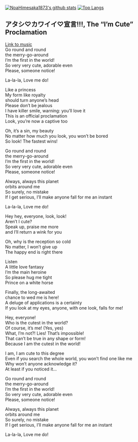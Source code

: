 [![NoaHimesaka1873's github stats](https://github-readme-stats.vercel.app/api?username=NoaHimesaka1873&show_icons=true&hide_border=true&theme=vision-friendly-dark)](https://github.com/NoaHimesaka1873)
[![Top Langs](https://github-readme-stats.vercel.app/api/top-langs/?username=NoaHimesaka1873&layout=compact&hide_border=true&theme=vision-friendly-dark)](https://github.com/NoaHimesaka1873)

## アタシ♡カワイイ♡宣言!!!, The “I’m Cute” Proclamation
[Link to music](https://www.youtube.com/watch?v=YvHmHadBpi0)  
Go round and round  
the merry-go-around  
I’m the first in the world!  
So very very cute, adorable even  
Please, someone notice!  
  
La-la-la, Love me do!  
  
Like a princess  
My form like royalty  
should turn anyone’s head  
Please don’t be jealous  
I have killer smile, warning: you’ll love it  
This is an official proclamation  
Look, you’re now a captive too  
  
Oh, it’s a sin, my beauty  
No matter how much you look, you won’t be bored  
So look! The fastest wins!  
  
Go round and round  
the merry-go-around  
I’m the first in the world!  
So very very cute, adorable even  
Please, someone notice!  
  
Always, always this planet  
orbits around me  
So surely, no mistake  
If I get serious, I’ll make anyone fall for me an instant  
  
La-la-la, Love me do!  
  
Hey hey, everyone, look, look!  
Aren’t I cute?  
Speak up, praise me more  
and I’ll return a wink for you  
  
Oh, why is the reception so cold  
No matter, I won’t give up  
The happy end is right there  
  
Listen  
A little love fantasy  
I’m the main heroine  
So please hug me tight  
Prince on a white horse  
  
Finally, the long-awaited  
chance to wed me is here!  
A deluge of applications is a certainty  
If you look at my eyes, anyone, with one look, falls for me!  
  
Hey, everyone!  
Who is the cutest in the world?  
Of course, it’s me! (Yes, yes)  
What, I’m not?! Lies! That’s impossible!  
That can’t be true in any shape or form!  
Because I am the cutest in the world!  
  
I am, I am cute to this degree  
Even if you search the whole world, you won’t find one like me  
Why won’t anyone acknowledge it?  
At least if you noticed it…  
  
Go round and round  
the merry-go-around  
I’m the first in the world!  
So very very cute, adorable even  
Please, someone notice!  
  
Always, always this planet  
orbits around me  
So surely, no mistake  
If I get serious, I’ll make anyone fall for me an instant  
  
La-la-la, Love me do!  


